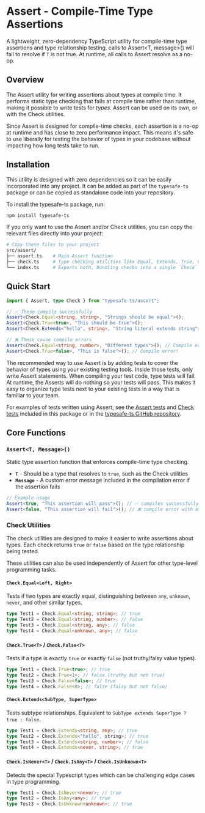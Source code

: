 # Assert - Compile-Time Type Assertions

A lightweight, zero-dependency TypeScript utility for compile-time type assertions and type relationship testing. calls to Assert<T, message>() will fail to resolve if `T` is not true. At runtime, all calls to Assert resolve as a no-op.

## Overview

The Assert utility for writing assertions about types at compile time. It performs static type checking that fails at compile time rather than runtime, making it possible to write tests for _types_. Assert can be used on its own, or with the Check utilities.

Since Assert is designed for compile-time checks, each assertion is a no-op at runtime and has close to zero performance impact. This means it's safe to use liberally for testing the behavior of types in your codebase without impacting how long tests take to run.

## Installation

This utility is designed with zero dependencies so it can be easily incorporated into any project. It can be added as part of the `typesafe-ts` package or can be copied as standalone code into your repository.

To install the typesafe-ts package, run:

```bash
npm install typesafe-ts
```

If you only want to use the Assert and/or Check utilities, you can copy the relevant files directly into your project:

```bash
# Copy these files to your project
src/assert/
├── assert.ts    # Main Assert function
├── check.ts     # Type checking utilities like Equal, Extends, True, False, etc.
└── index.ts     # Exports both, bundling checks into a single `Check` namespace
```

## Quick Start

```ts
import { Assert, type Check } from "typesafe-ts/assert";

// ✅ These compile successfully
Assert<Check.Equal<string, string>, "Strings should be equal">();
Assert<Check.True<true>, "This should be true">();
Assert<Check.Extends<"hello", string>, "String literal extends string">();

// ❌ These cause compile errors
Assert<Check.Equal<string, number>, "Different types">(); // Compile error!
Assert<Check.True<false>, "This is false">(); // Compile error!
```

The recommended way to use Assert is by adding tests to cover the behavior of types using your existing testing tools.
Inside those tests, only write Assert statements. When compiling your test code, type tests will fail.
At runtime, the Asserts will do nothing so your tests will pass. This makes it easy to organize type tests next to your existing tests in a way that is familiar to your team.

For examples of tests written using Assert, see the [Assert tests](./assert.test.ts) and [Check tests](./check.test.ts) included in this package or in the [typesafe-ts GitHub repository](https://github.com/Masstronaut/typesafe-ts/tree/main/src/assert/).

## Core Functions

### `Assert<T, Message>()`

Static type assertion function that enforces compile-time type checking.

- **`T`** - Should be a type that resolves to `true`, such as the Check utilities
- **`Message`** - A custom error message included in the compilation error if the assertion fails

```ts
// Example usage
Assert<true, "This assertion will pass">(); // ✅ compiles successfully
Assert<false, "This assertion will fail">(); // ❌ compile error with message
```

### Check Utilities

The check utilities are designed to make it easier to write assertions about types. Each check returns `true` or `false` based on the type relationship being tested.

These utilities can also be used independently of Assert for other type-level programming tasks.

#### `Check.Equal<Left, Right>`

Tests if two types are exactly equal, distinguishing between `any`, `unknown`, `never`, and other similar types.

```ts
type Test1 = Check.Equal<string, string>; // true
type Test2 = Check.Equal<string, number>; // false
type Test3 = Check.Equal<string, any>; // false
type Test4 = Check.Equal<unknown, any>; // false
```

#### `Check.True<T>` / `Check.False<T>`

Tests if a type is exactly `true` or exactly `false` (not truthy/falsy value types).

```ts
type Test1 = Check.True<true>; // true
type Test2 = Check.True<1>; // false (truthy but not true)
type Test3 = Check.False<false>; // true
type Test4 = Check.False<0>; // false (falsy but not false)
```

#### `Check.Extends<SubType, SuperType>`

Tests subtype relationships. Equivalent to `SubType extends SuperType ? true : false`.

```ts
type Test1 = Check.Extends<string, any>; // true
type Test2 = Check.Extends<"hello", string>; // true
type Test3 = Check.Extends<string, number>; // false
type Test4 = Check.Extends<never, string>; // true
```

#### `Check.IsNever<T>` / `Check.IsAny<T>` / `Check.IsUnknown<T>`

Detects the special Typescript types which can be challenging edge cases in type programming.

```ts
type Test1 = Check.IsNever<never>; // true
type Test2 = Check.IsAny<any>; // true
type Test3 = Check.IsUnknown<unknown>; // true
```
